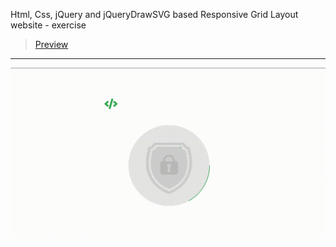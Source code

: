 Html, Css, jQuery and jQueryDrawSVG based Responsive Grid Layout website - exercise
> [Preview](https://r4nd3l.github.io/DrawSVGAnimation/)
---

![DrawSVGAnimation](https://github.com/r4nd3l/DrawSVGAnimation/blob/master/img/sample.gif)
